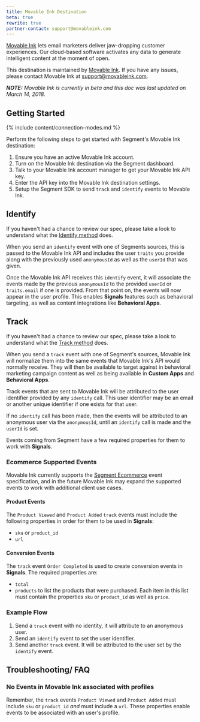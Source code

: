 ```yaml
---
title: Movable Ink Destination
beta: true
rewrite: true
partner-contact: support@movableink.com
---
```


[Movable Ink](https://movableink.com/) lets email marketers deliver jaw-dropping customer experiences. Our cloud-based software activates any data to generate intelligent content at the moment of open.

This destination is maintained by [Movable Ink](https://movableink.com/). If you have any issues, please contact Movable Ink at support@movableink.com.

_**NOTE:** Movable Ink is currently in beta and this doc was last updated on March 14, 2018._

## Getting Started

{% include content/connection-modes.md %}

Perform the following steps to get started with Segment's Movable Ink destination:
1. Ensure you have an active Movable Ink account.
2. Turn on the Movable Ink destination via the Segment dashboard.
3. Talk to your Movable Ink account manager to get your Movable Ink API key.
4. Enter the API key into the Movable Ink destination settings.
5. Setup the Segment SDK to send `track` and `identify` events to Movable Ink.


## Identify
If you haven't had a chance to review our spec, please take a look to understand what the [Identify method](https://segment.com/docs/connections/spec/identify/) does.

When you send an `identify` event with one of Segments sources, this is passed to the Movable Ink API and includes the user `traits` you provide along with the previously used `anonymousId` as well as the `userId` that was given.

Once the Movable Ink API receives this `identify` event, it will associate the events made by the previous `anonymousId` to the provided `userId` or `traits.email` if one is provided. From that point on, the events will now appear in the user profile. This enables **Signals** features such as behavioral targeting, as well as content integrations like **Behavioral Apps**.

## Track
If you haven't had a chance to review our spec, please take a look to understand what the [Track method](https://segment.com/docs/connections/spec/track/) does.

When you send a `track` event with one of Segment's sources, Movable Ink will normalize them into the same events that Movable Ink's API would normally receive. They will then be available to target against in behavioral marketing campaign content as well as being available in **Custom Apps** and **Behavioral Apps**.

Track events that are sent to Movable Ink will be attributed to the user identifier provided by any `identify` call. This user identifier may be an email or another unique identifier if one exists for that user.

If no `identify` call has been made, then the events will be attributed to an anonymous user via the `anonymousId`, until an `identify` call is made and the `userId` is set.

Events coming from Segment have a few required properties for them to work with **Signals**.

### Ecommerce Supported Events
Movable Ink currently supports the [Segment Ecommerce](https://segment.com/docs/connections/spec/ecommerce/v2/) event specification, and in the future Movable Ink may expand the supported events to work with additional client use cases.

#### Product Events
The `Product Viewed` and `Product Added` `track` events must include the following properties in order for them to be used in **Signals**:

* `sku` or `product_id`
* `url`

#### Conversion Events
The `track` event `Order Completed` is used to create conversion events in **Signals**. The required properties are:

* `total`
* `products` to list the products that were purchased. Each item in this list must contain the properties `sku` or `product_id` as well as `price`.

### Example Flow
1. Send a `track` event with no identity, it will attribute to an anonymous user.
2. Send an `identify` event to set the user identifier.
3. Send another `track` event. It will be attributed to the user set by the `identify` event.

## Troubleshooting/ FAQ

### No Events in Movable Ink associated with profiles
Remember, the `track` events `Product Viewed` and `Product Added` must include `sku` or `product_id` _and_ must include a `url`. These properties enable events to be associated with an user's profile.
